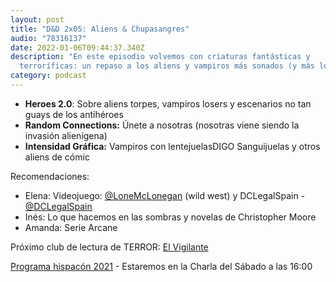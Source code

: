 ```yaml
---
layout: post
title: "D&D 2x05: Aliens & Chupasangres"
audio: "78316137"
date: 2022-01-06T09:44:37.340Z
description: "En este episodio volvemos con criaturas fantásticas y
  terroríficas: un repaso a los aliens y vampiros más sonados (y más losers)"
category: podcast
---
```

* **Heroes 2.0**: Sobre aliens torpes, vampiros losers y escenarios no tan guays de los antihéroes
* **Random Connections:** Únete a nosotras (nosotras viene siendo la invasión alienígena)
* **Intensidad Gráfica:** Vampiros con lentejuelasDIGO Sanguijuelas y otros aliens de cómic

Recomendaciones:

* Elena: Videojuego: [@LoneMcLonegan](https://twitter.com/LoneMcLonegan) (wild west) y DCLegalSpain - [@DCLegalSpain](https://twitter.com/DCLegalSpain)
* Inés: Lo que hacemos en las sombras y novelas de Christopher Moore
* Amanda: Serie Arcane

Próximo club de lectura de TERROR: [El Vigilante](https://edicionesdorna.com/producto/el-vigilante)

[Programa hispacón 2021](https://www.aefcft.com/programa-hispacon-2021) - Estaremos en la Charla del Sábado a las 16:00